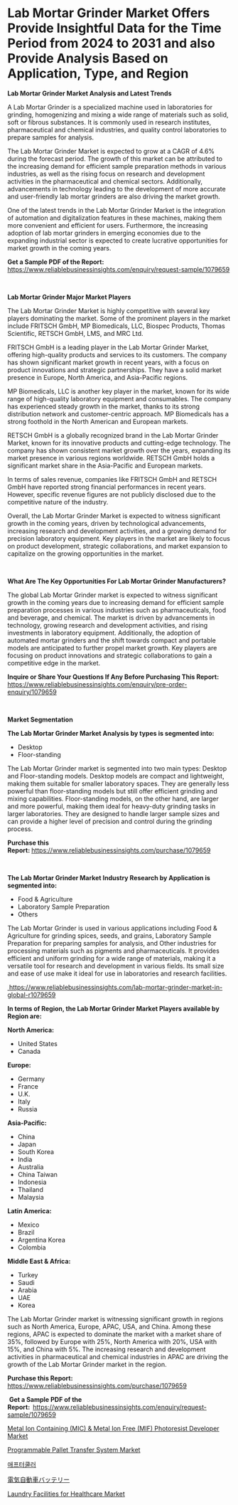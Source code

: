 <p><h1>Lab Mortar Grinder Market Offers Provide Insightful Data for the Time Period from 2024 to 2031 and also Provide Analysis Based on Application, Type, and Region</h1></p><p><strong>Lab Mortar Grinder Market Analysis and Latest Trends</strong></p>
<p><p>A Lab Mortar Grinder is a specialized machine used in laboratories for grinding, homogenizing and mixing a wide range of materials such as solid, soft or fibrous substances. It is commonly used in research institutes, pharmaceutical and chemical industries, and quality control laboratories to prepare samples for analysis.</p><p>The Lab Mortar Grinder Market is expected to grow at a CAGR of 4.6% during the forecast period. The growth of this market can be attributed to the increasing demand for efficient sample preparation methods in various industries, as well as the rising focus on research and development activities in the pharmaceutical and chemical sectors. Additionally, advancements in technology leading to the development of more accurate and user-friendly lab mortar grinders are also driving the market growth.</p><p>One of the latest trends in the Lab Mortar Grinder Market is the integration of automation and digitalization features in these machines, making them more convenient and efficient for users. Furthermore, the increasing adoption of lab mortar grinders in emerging economies due to the expanding industrial sector is expected to create lucrative opportunities for market growth in the coming years.</p></p>
<p><strong>Get a Sample PDF of the Report:&nbsp;</strong> <a href="https://www.reliablebusinessinsights.com/enquiry/request-sample/1079659">https://www.reliablebusinessinsights.com/enquiry/request-sample/1079659</a></p>
<p>&nbsp;</p>
<p><strong>Lab Mortar Grinder Major Market Players</strong></p>
<p><p>The Lab Mortar Grinder Market is highly competitive with several key players dominating the market. Some of the prominent players in the market include FRITSCH GmbH, MP Biomedicals, LLC, Biospec Products, Thomas Scientific, RETSCH GmbH, LMS, and MRC Ltd.</p><p>FRITSCH GmbH is a leading player in the Lab Mortar Grinder Market, offering high-quality products and services to its customers. The company has shown significant market growth in recent years, with a focus on product innovations and strategic partnerships. They have a solid market presence in Europe, North America, and Asia-Pacific regions.</p><p>MP Biomedicals, LLC is another key player in the market, known for its wide range of high-quality laboratory equipment and consumables. The company has experienced steady growth in the market, thanks to its strong distribution network and customer-centric approach. MP Biomedicals has a strong foothold in the North American and European markets.</p><p>RETSCH GmbH is a globally recognized brand in the Lab Mortar Grinder Market, known for its innovative products and cutting-edge technology. The company has shown consistent market growth over the years, expanding its market presence in various regions worldwide. RETSCH GmbH holds a significant market share in the Asia-Pacific and European markets.</p><p>In terms of sales revenue, companies like FRITSCH GmbH and RETSCH GmbH have reported strong financial performances in recent years. However, specific revenue figures are not publicly disclosed due to the competitive nature of the industry.</p><p>Overall, the Lab Mortar Grinder Market is expected to witness significant growth in the coming years, driven by technological advancements, increasing research and development activities, and a growing demand for precision laboratory equipment. Key players in the market are likely to focus on product development, strategic collaborations, and market expansion to capitalize on the growing opportunities in the market.</p></p>
<p>&nbsp;</p>
<p><strong>What Are The Key Opportunities For Lab Mortar Grinder Manufacturers?</strong></p>
<p><p>The global Lab Mortar Grinder market is expected to witness significant growth in the coming years due to increasing demand for efficient sample preparation processes in various industries such as pharmaceuticals, food and beverage, and chemical. The market is driven by advancements in technology, growing research and development activities, and rising investments in laboratory equipment. Additionally, the adoption of automated mortar grinders and the shift towards compact and portable models are anticipated to further propel market growth. Key players are focusing on product innovations and strategic collaborations to gain a competitive edge in the market.</p></p>
<p><strong>Inquire or Share Your Questions If Any Before Purchasing This Report:</strong> <a href="https://www.reliablebusinessinsights.com/enquiry/pre-order-enquiry/1079659">https://www.reliablebusinessinsights.com/enquiry/pre-order-enquiry/1079659</a></p>
<p>&nbsp;</p>
<p><strong>Market Segmentation</strong></p>
<p><strong>The Lab Mortar Grinder Market Analysis by types is segmented into:</strong></p>
<p><ul><li>Desktop</li><li>Floor-standing</li></ul></p>
<p><p>The Lab Mortar Grinder market is segmented into two main types: Desktop and Floor-standing models. Desktop models are compact and lightweight, making them suitable for smaller laboratory spaces. They are generally less powerful than floor-standing models but still offer efficient grinding and mixing capabilities. Floor-standing models, on the other hand, are larger and more powerful, making them ideal for heavy-duty grinding tasks in larger laboratories. They are designed to handle larger sample sizes and can provide a higher level of precision and control during the grinding process.</p></p>
<p><strong>Purchase this Report:&nbsp;</strong><a href="https://www.reliablebusinessinsights.com/purchase/1079659">https://www.reliablebusinessinsights.com/purchase/1079659</a></p>
<p>&nbsp;</p>
<p><strong>The Lab Mortar Grinder Market Industry Research by Application is segmented into:</strong></p>
<p><ul><li>Food & Agriculture</li><li>Laboratory Sample Preparation</li><li>Others</li></ul></p>
<p><p>The Lab Mortar Grinder is used in various applications including Food & Agriculture for grinding spices, seeds, and grains, Laboratory Sample Preparation for preparing samples for analysis, and Other industries for processing materials such as pigments and pharmaceuticals. It provides efficient and uniform grinding for a wide range of materials, making it a versatile tool for research and development in various fields. Its small size and ease of use make it ideal for use in laboratories and research facilities.</p></p>
<p><a href="https://www.reliablebusinessinsights.com/lab-mortar-grinder-market-in-global-r1079659">&nbsp;https://www.reliablebusinessinsights.com/lab-mortar-grinder-market-in-global-r1079659</a></p>
<p><strong>In terms of Region, the Lab Mortar Grinder Market Players available by Region are:</strong></p>
<p>
    <p> <strong> North America: </strong>
        <ul>
            <li>United States</li>
            <li>Canada</li>
        </ul>
        </p> 
    <p> <strong> Europe: </strong>
        <ul>
            <li>Germany</li>
            <li>France</li>
            <li>U.K.</li>
            <li>Italy</li>
            <li>Russia</li>
        </ul>
        </p> 
    <p> <strong> Asia-Pacific: </strong>
        <ul>
            <li>China</li>
            <li>Japan</li>
            <li>South Korea</li>
            <li>India</li>
            <li>Australia</li>
            <li>China Taiwan</li>
            <li>Indonesia</li>
            <li>Thailand</li>
            <li>Malaysia</li>
        </ul>
        </p> 
    <p> <strong> Latin America: </strong>
        <ul>
            <li>Mexico</li>
            <li>Brazil</li>
            <li>Argentina Korea</li>
            <li>Colombia</li>
        </ul>
        </p> 
    <p> <strong> Middle East & Africa: </strong>
        <ul>
            <li>Turkey</li>
            <li>Saudi</li>
            <li>Arabia</li>
            <li>UAE</li>
            <li>Korea</li>
        </ul>
    </p>
    </p>
<p><p>The Lab Mortar Grinder market is witnessing significant growth in regions such as North America, Europe, APAC, USA, and China. Among these regions, APAC is expected to dominate the market with a market share of 35%, followed by Europe with 25%, North America with 20%, USA with 15%, and China with 5%. The increasing research and development activities in pharmaceutical and chemical industries in APAC are driving the growth of the Lab Mortar Grinder market in the region.</p></p>
<p><strong>Purchase this Report: </strong><a href="https://www.reliablebusinessinsights.com/purchase/1079659">https://www.reliablebusinessinsights.com/purchase/1079659</a></p>
<p>&nbsp;<strong>Get a Sample PDF of the Report:&nbsp;&nbsp;</strong><a href="https://www.reliablebusinessinsights.com/enquiry/request-sample/1079659">https://www.reliablebusinessinsights.com/enquiry/request-sample/1079659</a></p>
<p><strong></strong></p>
<p><p><a href="https://www.linkedin.com/pulse/evaluating-global-metal-ion-containing-mic-amp-free-mif-photoresist-yddve">Metal Ion Containing (MIC) & Metal Ion Free (MIF) Photoresist Developer Market</a></p><p><a href="https://issuu.com/reportprime-2/docs/programmable-pallet-transfer-system-market-size-20">Programmable Pallet Transfer System Market</a></p><p><a href="https://medium.com/@willislebsack/%EC%95%A0%ED%94%84%ED%84%B0%EC%BF%A8%EB%9F%AC-%EC%8B%9C%EC%9E%A5-%EB%8F%99%ED%96%A5-%EB%B0%8F-%EC%8B%9C%EC%9E%A5-%EB%B6%84%EC%84%9D%EC%9D%80-2024-2031%EB%85%84%EA%B9%8C%EC%A7%80-%EC%98%88%EC%83%81%EB%90%A9%EB%8B%88%EB%8B%A4-aaf272f74d51">애프터쿨러</a></p><p><a href="https://medium.com/@alfredodance/%E9%9B%BB%E5%8B%95%E8%BB%8A%E3%81%AE%E3%83%90%E3%83%83%E3%83%86%E3%83%AA%E3%83%BC%E5%B8%82%E5%A0%B4%E3%83%AC%E3%83%9D%E3%83%BC%E3%83%88%E3%81%AF-%E3%81%93%E3%81%AE%E5%B8%82%E5%A0%B4%E3%81%AE%E6%9C%80%E6%96%B0%E3%81%AE%E3%83%88%E3%83%AC%E3%83%B3%E3%83%89%E3%82%84%E6%88%90%E9%95%B7%E3%81%AE%E6%A9%9F%E4%BC%9A%E3%82%92%E6%98%8E%E3%82%89%E3%81%8B%E3%81%AB%E3%81%97%E3%81%A6%E3%81%84%E3%81%BE%E3%81%99-436207b465e3">電気自動車バッテリー</a></p><p><a href="https://github.com/isharif044/Market-Research-Report-List-1/blob/main/laundry-facilities-for-healthcare-market.md">Laundry Facilities for Healthcare Market</a></p></p>
